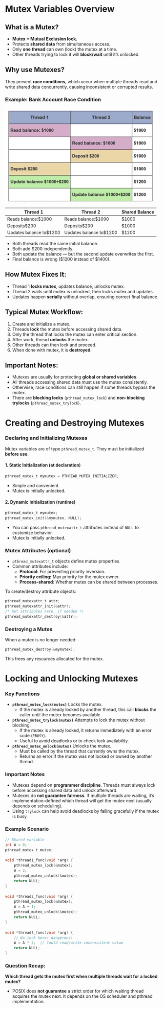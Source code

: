 # Mutex Variables Overview

## What is a Mutex?

* **Mutex = Mutual Exclusion lock.**
* Protects **shared data** from simultaneous access.
* Only **one thread** can own (lock) the mutex at a time.
* Other threads trying to lock it will **block/wait** until it’s unlocked.

## Why use Mutexes?

They prevent **race conditions**, which occur when multiple threads read and write shared data concurrently, causing inconsistent or corrupted results.

### Example: Bank Account Race Condition

![1747746212576](images/README/1747746212576.png)


| Thread 1                 | Thread 2                 | Shared Balance |
| ------------------------ | ------------------------ | -------------- |
| Reads balance:\$1000     | Reads balance:\$1000     | \$1000         |
| Deposits\$200            | Deposits\$200            | \$1000         |
| Updates balance to\$1200 | Updates balance to\$1200 | \$1200         |

* Both threads read the same initial balance.
* Both add \$200 independently.
* Both update the balance — but the second update overwrites the first.
* Final balance is wrong (\$1200 instead of \$1400).

## How Mutex Fixes It:

* Thread 1 **locks mutex**, updates balance, unlocks mutex.
* Thread 2 waits until mutex is unlocked, then locks mutex and updates.
* Updates happen **serially** without overlap, ensuring correct final balance.

## Typical Mutex Workflow:

1. Create and initialize a mutex.
2. Threads **lock** the mutex before accessing shared data.
3. Only the thread that locks the mutex can enter critical section.
4. After work, thread **unlocks** the mutex.
5. Other threads can then lock and proceed.
6. When done with mutex, it is **destroyed**.

## Important Notes:

* Mutexes are usually for protecting **global or shared variables**.
* All threads accessing shared data must use the mutex consistently.
* Otherwise, race conditions can still happen if some threads bypass the mutex.
* There are **blocking locks** (`pthread_mutex_lock`) and **non-blocking trylocks** (`pthread_mutex_trylock`).

# Creating and Destroying Mutexes

### Declaring and Initializing Mutexes

Mutex variables are of type `pthread_mutex_t`. They must be initialized **before use**.

#### 1. Static Initialization (at declaration)

```c
pthread_mutex_t mymutex = PTHREAD_MUTEX_INITIALIZER;
```

* Simple and convenient.
* Mutex is initially unlocked.

#### 2. Dynamic Initialization (runtime)

```c
pthread_mutex_t mymutex;
pthread_mutex_init(&mymutex, NULL);
```

* You can pass `pthread_mutexattr_t` attributes instead of `NULL` to customize behavior.
* Mutex is initially unlocked.

### Mutex Attributes (optional)

* `pthread_mutexattr_t` objects define mutex properties.
* Common attributes include:
  * **Protocol:** For preventing priority inversion.
  * **Priority ceiling:** Max priority for the mutex owner.
  * **Process-shared:** Whether mutex can be shared between processes.

To create/destroy attribute objects:

```c
pthread_mutexattr_t attr;
pthread_mutexattr_init(&attr);
/* Set attributes here, if needed */
pthread_mutexattr_destroy(&attr);
```

### Destroying a Mutex

When a mutex is no longer needed:

```c
pthread_mutex_destroy(&mymutex);
```

This frees any resources allocated for the mutex.

# Locking and Unlocking Mutexes

### Key Functions

* **`pthread_mutex_lock(mutex)`**
  Locks the mutex.
  * If the mutex is already locked by another thread, this call **blocks** the caller until the mutex becomes available.
* **`pthread_mutex_trylock(mutex)`**
  Attempts to lock the mutex without blocking.
  * If the mutex is already locked, it returns immediately with an error code (`EBUSY`).
  * Useful to avoid deadlocks or to check lock availability.
* **`pthread_mutex_unlock(mutex)`**
  Unlocks the mutex.
  * Must be called by the thread that currently owns the mutex.
  * Returns an error if the mutex was not locked or owned by another thread.

### Important Notes

* Mutexes depend on **programmer discipline**. Threads must always lock before accessing shared data and unlock afterward.
* Mutexes do **not guarantee fairness**. If multiple threads are waiting, it’s implementation-defined which thread will get the mutex next (usually depends on scheduling).
* Using `trylock` can help avoid deadlocks by failing gracefully if the mutex is busy.

### Example Scenario

```c
// Shared variable
int A = 0;
pthread_mutex_t mutex;

void *thread1_func(void *arg) {
    pthread_mutex_lock(&mutex);
    A = 2;
    pthread_mutex_unlock(&mutex);
    return NULL;
}

void *thread2_func(void *arg) {
    pthread_mutex_lock(&mutex);
    A = A + 1;
    pthread_mutex_unlock(&mutex);
    return NULL;
}

void *thread3_func(void *arg) {
    // No lock here: dangerous!
    A = A * 2;  // Could read/write inconsistent value
    return NULL;
}
```

### Question Recap:

**Which thread gets the mutex first when multiple threads wait for a locked mutex?**

* POSIX does **not guarantee** a strict order for which waiting thread acquires the mutex next. It depends on the OS scheduler and pthread implementation.

